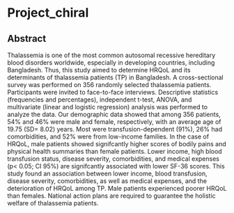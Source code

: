 # Project_chiral


## Abstract
Thalassemia is one of the most common autosomal recessive hereditary blood disorders worldwide, especially in developing countries, including Bangladesh. Thus, this study aimed to determine HRQoL and its determinants of thalassemia patients (TP) in Bangladesh. A cross-sectional survey was performed on 356 randomly selected thalassemia patients. Participants were invited to face-to-face interviews. Descriptive statistics (frequencies and percentages), independent t-test, ANOVA, and multivariate (linear and logistic regression) analysis was performed to analyze the data. Our demographic data showed that among 356 patients, 54% and 46% were male and female, respectively, with an average age of 19.75 (SD= 8.02) years. Most were transfusion-dependent (91%), 26% had comorbidities, and 52% were from low-income families. In the case of HRQoL, male patients showed signifcantly higher scores of bodily pains and physical health summaries than female patients. Lower income, high blood transfusion status, disease severity, comorbidities, and medical expenses (p< 0.05; CI 95%) are signifcantly associated with lower SF-36 scores. This study found an association between lower income, blood transfusion, disease severity, comorbidities, as well as medical expenses, and the deterioration of HRQoL among TP. Male patients experienced poorer HRQoL than females. National action plans are required to guarantee the holistic welfare of thalassemia patients.
